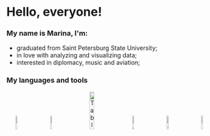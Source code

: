 # Hello, everyone!

### My name is Marina, I'm:
- graduated from Saint Petersburg State University;
- in love with analyzing and visualizing data;
- interested in diplomacy, music and aviation;

### My languages and tools

<p align="center">
  <img alt="Python" src="https://cdn.jsdelivr.net/gh/devicons/devicon/icons/python/python-original.svg" width="9%">
&nbsp; &nbsp; &nbsp; &nbsp;
  <img alt="PostgreSQL" src="https://cdn.jsdelivr.net/gh/devicons/devicon/icons/postgresql/postgresql-original.svg" width="9%">
&nbsp; &nbsp; &nbsp; &nbsp;
  <img alt="Tableau" src="https://www.tableau.com/sites/default/files/2022-04/TableauLogo_RGB.png" width="15%"> 
&nbsp; &nbsp; &nbsp; &nbsp;
  <img alt="Jupyter" src="https://cdn.jsdelivr.net/gh/devicons/devicon/icons/jupyter/jupyter-original.svg" width="9%"> 
&nbsp; &nbsp; &nbsp; &nbsp;
  <img alt="GitHub" src="https://cdn.jsdelivr.net/gh/devicons/devicon/icons/github/github-original.svg" width="9%"> 
&nbsp; &nbsp; &nbsp; &nbsp;
  <img alt="Canva" src="https://cdn.jsdelivr.net/gh/devicons/devicon/icons/canva/canva-original.svg" width="9%"> 
&nbsp; &nbsp; &nbsp; &nbsp;
</p>
